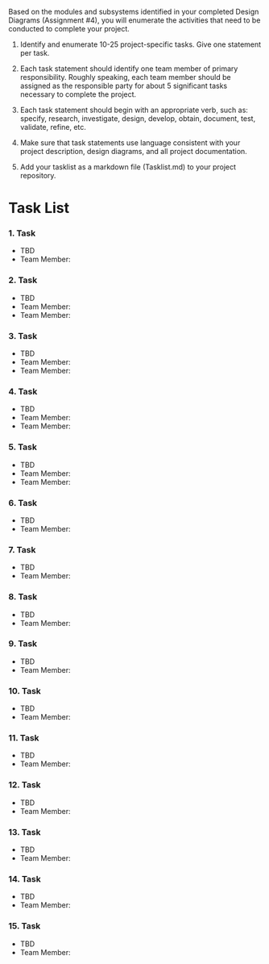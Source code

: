 Based on the modules and subsystems identified in your completed Design Diagrams (Assignment #4), you will enumerate the activities that need to be conducted to complete your project.

1) Identify and enumerate 10-25 project-specific tasks. Give one statement per task.

2) Each task statement should identify one team member of primary responsibility. Roughly speaking, each team member should be assigned as the responsible party for about 5 significant tasks necessary to complete the project.

3) Each task statement should begin with an appropriate verb, such as: specify, research, investigate, design, develop, obtain, document, test, validate, refine, etc.

4) Make sure that task statements use language consistent with your project description, design diagrams, and all project documentation.

5) Add your tasklist as a markdown file (Tasklist.md) to your project repository.

# Task List
### 1. Task
- TBD
- Team Member:
### 2. Task
- TBD
- Team Member:
- Team Member:
### 3. Task
- TBD
- Team Member:
- Team Member:
### 4. Task
- TBD
- Team Member:
- Team Member:
### 5. Task
- TBD
- Team Member:
- Team Member:
### 6. Task
- TBD
- Team Member:
### 7. Task
- TBD
- Team Member:
### 8. Task
- TBD
- Team Member:
### 9. Task
- TBD
- Team Member:
### 10. Task
- TBD
- Team Member:
### 11. Task
- TBD
- Team Member:
### 12. Task
- TBD
- Team Member:
### 13. Task
- TBD
- Team Member:
### 14. Task
- TBD
- Team Member:
### 15. Task
- TBD
- Team Member:
